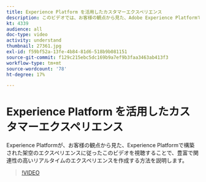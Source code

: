 ```yaml
---
title: Experience Platform を活用したカスタマーエクスペリエンス
description: このビデオでは、お客様の観点から見た、Adobe Experience Platformで構築された架空のエクスペリエンスについて説明します。 Experience Platformがリッチで関連性の高いリアルタイムのエクスペリエンスをどのように作成するかをご覧ください。
kt: 4339
audience: all
doc-type: video
activity: understand
thumbnail: 27361.jpg
exl-id: f59bf52a-13fe-4b84-81d6-518b9b081151
source-git-commit: f129c215ebc5dc169b9a7ef9b3faa3463ab413f3
workflow-type: tm+mt
source-wordcount: '78'
ht-degree: 17%

---
```


# Experience Platform を活用したカスタマーエクスペリエンス

Experience Platformが、お客様の観点から見た、Experience Platformで構築された架空のエクスペリエンスに従ったこのビデオを視聴することで、豊富で関連性の高いリアルタイムのエクスペリエンスを作成する方法を説明します。

>[!VIDEO](https://video.tv.adobe.com/v/35344?quality=12&learn=on&captions=jpn)
